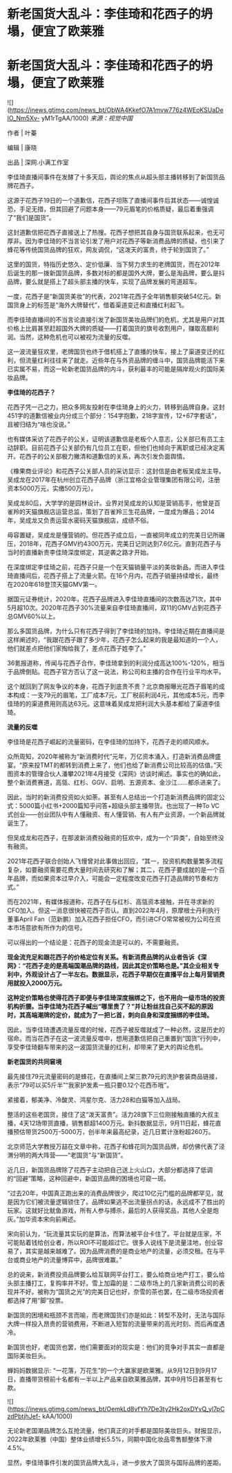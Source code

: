 # 新老国货大乱斗：李佳琦和花西子的坍塌，便宜了欧莱雅

# 新老国货大乱斗：李佳琦和花西子的坍塌，便宜了欧莱雅

![](https://inews.gtimg.com/news_bt/ObWA4KkefO7A1mvw776z4WEoKSUaDeIO_Nm5Xv-
yM1rTgAA/1000) _来源：视觉中国_

作者 | 叶蓁

编辑 | 康晓

出品 | 深网.小满工作室

李佳琦直播间事件在发酵了十多天后，舆论的焦点从超头部主播转移到了新国货品牌花西子。

这源于花西子19日的一个道歉信，花西子坦陈了直播间事件后其状态——诚惶诚恐，手足无措，但其回避了问题本身——79元眉笔的价格质疑，最后着重强调了“我们是国货”。

这封道歉信把花西子直接送上了热搜。花西子想把其自身与国货联系起来，也无可厚非。因为李佳琦的不当言论引发了用户对花西子等新消费品牌的质疑，也引来了蜂花等传统国货品牌的狂欢，网友调侃，“这泼天的富贵，终于轮到国货了。”

这里的国货，特指历史悠久、定价低廉、当下努力求生的老牌国货，而在2012年后诞生的那一拨新国货品牌，多数对标的都是国外大牌，要么是淘品牌，要么是抖品牌，要么就是搭上了超头部主播的快车，实现了品牌发展的弯道超车。

一度，花西子是“新国货美妆”的代表，2021年花西子全年销售额突破54亿元。新国货身上的标签是“海外大牌替代”，借着渠道变迁和直播红利起飞。

而李佳琦直播间的不当言论直接引发了新国货美妆品牌们的危机，尤其是用户对其价格上比肩甚至赶超国外大牌的质疑——打着国货的旗号收割用户，赚取高额利润。当然，这种危机也可以被视为流量的反噬。

这一波流量狂欢里，老牌国货也终于借机搭上了直播的快车，接上了渠道变迁的红利，但流量红利往往来了就走。近些年在与外资品牌的缠斗中，国货品牌能活下来已实属不易，而这一轮新老国货品牌的内斗，获利最丰的可能是隔岸观火的国际美妆品牌。

**李佳琦的花西子？**

花西子凭一己之力，把众多网友投射在李佳琦身上的火力，转移到品牌自身。这封451字的道歉信被业内分成三个部分：154字抱歉，218字宣传，12+67字套话”，且被归结为“啥也没说。”

也有媒体采访了花西子的公关，证明该道歉信是老板个人意志，公关部已有员工主动辞职。目前花西子公关部仍有几位员工在职，但他们也倾向于离职或已经决定离开。花西子的公关部极力撇清和道歉信的关系，再次引发负面舆情。

《橡果商业评论》和花西子公关部人员的采访显示：这封信是由老板吴成龙主导。吴成龙在2017年在杭州创立花西子品牌（浙江宜格企业管理集团有限公司，注册资本5000万元，实缴500万元）。

吴成龙80后，大学学的是园林设计。业界对吴成龙的认知是营销高手，他曾是百雀羚的天猫旗舰店运营总监，策划了百雀羚三生花品牌，一度成为爆品；2014年，吴成龙又负责运营水密码天猫旗舰店，成绩不俗。

毋容置疑，吴成龙是懂营销的。但花西子成立后，一直被同年成立的完美日记所碾压，2018年，花西子GMV约4300万元，完美日记则达到7.6亿元。直到花西子与当时的直播新贵李佳琦深度绑定，其逆袭之路才开始。

在深度绑定李佳琦之前，花西子只是一个在天猫销量平淡的美妆新品，而进入李佳琦直播间后，花西子搭上了流量火箭。在16个月内，花西子销量持续增长，最终在2020年618登顶天猫GMV第一。

据国元证券统计，2020年，花西子品牌进入李佳琦直播间的次数高达71次，其中5月超10次。2020年花西子30%流量来自李佳琦直播间，双11的GMV占到花西子总GMV60%以上。

那么多国货品牌，为什么只有花西子得到了李佳琦的加持。李佳琦近期在直播间是这样阐述的，“我跟花西子跟了多少年，花西子怎么起来的我是最知道的一个人，他们就差点把他们家掏给我了，差点花西子姓李了。”

36氪报道称，传闻与花西子合作，李佳琦拿到的利润分成高达100%-120%，相当于品牌倒贴。花西子官方否认了这一说法，称公司和主播的合作在行业平均水平。

这个就回到了网友争议的本身，花西子到底贵不贵？北京商报曝光花西子眉笔的成本构成：一支79元的眉笔，工厂成本7元，工厂税前利润4元，其他成本5元，而李佳琦的的渠道费用则高达63元。这意味着吴成龙把利润大头基本都给了渠道李佳琦。

**流量的反噬**

李佳琦是花西子崛起的流量密码，在李佳琦的加持下，花西子走的顺风顺水。

众所周知，2020年被称为“新消费时代”元年，万亿资本涌入，打造新消费品牌盛宴。“原来投TMT的都转到消费上来了，他们也给了新消费公司比较高的估值。”天图资本的管理合伙人潘攀2021年4月接受《深网》访谈时阐述。事实也的确如此，整个新消费赛道，高瓴、红杉、GGV、启明、五源资本、金沙江……都杀进来了。

因此，当时的新消费投资如火如荼。甚至有人总结出一个打造新消费品牌的固定公式：5000篇小红书+2000篇知乎问答+超级头部主播带货。也出现了一种To
VC式创业——创业团队中有人懂融资、有人懂营销、有人有产业资源，一个新品牌就诞生了。

但吴成龙和花西子，在那波新消费投融资的狂欢中，成为一个“异类”，自始至终没有融资。

2021年花西子联合创始人飞慢曾对此事做出回应，“其一，投资机构数量繁多流程复杂，如要融资需要花费大量时间去研究和了解；其二，花西子要成就的是一个百年品牌，而如果资本过早介入，可能会一定程度改变花西子打造品牌的节奏和方式。”

而在2021年，有媒体报道称，花西子在与红杉、高瓴资本接触，并在寻求新的CFO加入。但这一消息很快被花西子否认。直到2022年4月，原摩根士丹利执行董事April
Fan（范新鹏）加入花西子担任CFO，而引进CFO常常被视为公司在资本市场意欲有所作为的信号。

可以得出的一个结论是：花西子的现金流是可以的，不需要融资。

**现金流充足和跟花西子的价格定位有关系。有新消费品牌的从业者告诉《深网》：“花西子走的是高端国潮品牌的路线，因此其定价策略也是。”其企业相关专利中，外观设计占了一半左右。数据显示，花西子早期仅在直播平台上每月营销费用就投入2000万元。**

**这种定价策略也使得花西子即便与李佳琦深度捆绑之下，也不用向一级市场的投资机构折腰。当李佳琦为花西子喊出“哪里贵了？”并让粉丝找自己买不起的原因时，其高端潮牌的定价，就成为了一把匕首，刺向自身和深度捆绑的李佳琦。**

因此，当李佳琦遭遇流量反噬的时候，花西子被反噬就成了一种必然，这是历史的宿命。而当花西子在这一波流量反噬中，想用道歉信把自己重置到“国货”行列中，享受李佳琦翻车带来的这一波国货流量的红利，却带来了更大的舆论危机。

**新老国货的共同窘境**

最先接住79元流量密码的是蜂花，在直播间上架三款79元的洗护套装商品链接，表示“79可以买5斤半”“我家护发素一瓶只要0.12个花西币哦”。

紧接着，郁美净、冷酸灵、鸿星尔克、活力28和白猫等加入战局。

整活的这些老国货，接住了这“泼天富贵”。活力28旗下三位刚接触直播的大叔主播，4天12场带货直播，销售额超1400万元。新抖数据显示，9月11日起，蜂花直播预估带货2500万-5000万，创半年来最高纪录，近几日累计涨粉超260万。

北京师范大学教授万喆在文章中称，花西子和蜂花同为国货品牌，却仿佛代表了泾渭分明的两大阵营——“老国货”与“新国货”。

近几日，新国货品牌除了花西子主动把自己送上火山口，大部分都选择了低调的“回避”策略，这种回避中，新国货品牌的困境也可窥一斑。

“过去20年，中国真正跑出来的消费品牌很少，爬过10亿元门槛的品牌都罕见，就是因为它们被流量逻辑锁住了。品牌如果逃不出流量拐点的话，永远成不了胜出的玩家。这就好比鱿鱼游戏，所有人参与搏杀，最后的人获得奖品，其他人全是炮灰。”加华资本宋向前阐述。

宋向前认为，“玩流量其实玩的是算法，而算法被平台卡住了。平台就是庄家，不可能贴着钱给创业者，所以ROI不可能超过它。很多人说线下是流量洼地，创业容易了，其实是越来越难了。因为品牌消费的是商业地产的流量，必须交租。在与平台或商业地产的流量博弈中，品牌很难赢。”

总的说来，新消费投资品牌要么给互联网平台打工，要么给商业地产打工，要么给头部主播打工，复购率并不好。雪上加霜的是：二级市场上的几家新消费公司的表现并不好。被称为“国货之光”的完美日记也好，奈雪的茶也罢，在二级市场投资者都选择了用“脚”投票。

新国货的困境和瓶颈不言而喻，而老牌国货们亦是如此：转型不及时，无法与国际大牌一样投入昂贵的营销费用，不断进入短暂的流量带来的高光时刻、而后再度遇冷。

新国货也好，老国货也罢，他们需要面对的现实是：他们的竞争对手其实一直都是国际美妆巨头。

蝉妈妈数据显示:
“一花落，万花生”的一个大赢家是欧莱雅。从9月12日到9月17日，直播带货榜前十名都有一半以上产品来自欧莱雅品牌，其中9月15日甚至有七款。

![](https://inews.gtimg.com/news_bt/OemkLd8vfYh7De3ty2Hk2oxDYvQ_yl7pCzdPbtjhJef-
kAA/1000)

无论新老国潮品牌怎么互抢流量，他们真正的对手都是国际美妆巨头。财报显示，2022年欧莱雅（中国）整体业绩增长5.5%，同期中国化妆品零售额整体下滑4.5%。

显然，李佳琦事件引发的国货品牌大乱斗，进一步放大了国货与国际品牌的差距。

